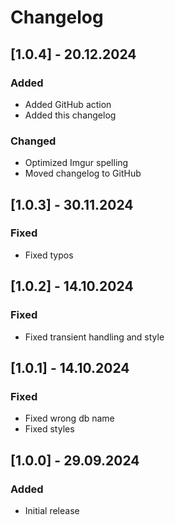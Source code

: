 # Changelog

## [1.0.4] - 20.12.2024

### Added

- Added GitHub action
- Added this changelog

### Changed

- Optimized Imgur spelling
- Moved changelog to GitHub

## [1.0.3] - 30.11.2024

### Fixed

- Fixed typos

## [1.0.2] - 14.10.2024

### Fixed

- Fixed transient handling and style

## [1.0.1] - 14.10.2024

### Fixed

- Fixed wrong db name
- Fixed styles

## [1.0.0] - 29.09.2024

### Added

- Initial release
